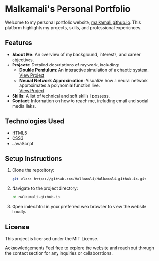 # Malkamali's Personal Portfolio

Welcome to my personal portfolio website, [malkamali.github.io](https://malkamali.github.io/). This platform highlights my projects, skills, and professional experiences.

## Features

- **About Me**: An overview of my background, interests, and career objectives.
- **Projects**: Detailed descriptions of my work, including:
  - **Double Pendulum**: An interactive simulation of a chaotic system.  
    [View Project](https://malkamali.github.io/projects/doublependulum)
  - **Neural Network Approximation**: Visualize how a neural network approximates a polynomial function live.  
    [View Project](https://malkamali.github.io/projects/nnapproximation)
- **Skills**: A list of technical and soft skills I possess.
- **Contact**: Information on how to reach me, including email and social media links.

## Technologies Used

- HTML5
- CSS3
- JavaScript

## Setup Instructions

1. Clone the repository:
   ```bash
   git clone https://github.com/Malkamali/Malkamali.github.io.git
2. Navigate to the project directory:
   ```bash
   cd Malkamali.github.io
3. Open index.html in your preferred web browser to view the website locally.


## License
This project is licensed under the MIT License.

Acknowledgements
Feel free to explore the website and reach out through the contact section for any inquiries or collaborations.
